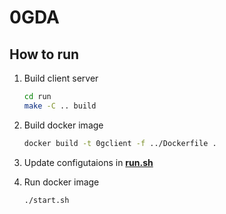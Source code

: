 # 0GDA

## How to run

1. Build client server

    ```bash
    cd run
    make -C .. build
    ```

2. Build docker image

    ```bash
    docker build -t 0gclient -f ../Dockerfile .
    ```

3. Update configutaions in **[run.sh](run.sh)**

4. Run docker image
    ```bash
    ./start.sh
    ```

